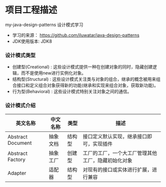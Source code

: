 # 项目工程描述

my-java-design-patterns 设计模式学习

* 学习的来源： https://github.com/iluwatar/java-design-patterns
* JDK使用版本: JDK8

### 设计模式类型
* 创建型(Creational) : 这些设计模式提供一种在创建对象的同时，隐藏创建逻辑，而不是使用new进行实例化对象。
* 结构型(Structural) : 这些设计模式关注类与对象的组合，继承的概念被用来组合接口和定义组合对象获得新的功能(继承和实现来组合对象，获取新功能)。
* 行为型(Behavioral) : 这些设计模式特别关注对象之间的通信。


### 设计模式介绍
英文名称 | 中文名称 | 类型 | 描述
----|----|----|----
Abstract Document | 抽象文档 | 结构型 | 接口定义默认实现，继承接口即可，实现插件
Abstract Factory | 抽象工厂 | 创建型 | 工厂的工厂，一个大工厂管理其他工厂，隐藏初始化对象
Adapter | 适配器 | 结构型 | 对现有的接口或实体进行扩展，进行兼容